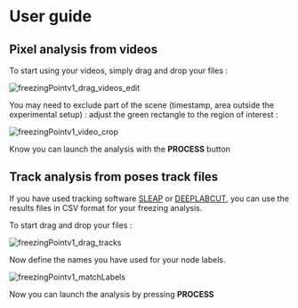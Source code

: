 # User guide
## Pixel analysis from videos
To start using your videos, simply drag and drop your files :

![freezingPointv1_drag_videos_edit](https://github.com/user-attachments/assets/84ef5256-5f62-41b7-9e24-1b27727489ee)

You may need to exclude part of the scene (timestamp, area outside the experimental setup) : adjust the green rectangle to the region of interest :

![freezingPointv1_video_crop](https://github.com/user-attachments/assets/d1e013a9-834d-45c7-8c5e-ddf9451d0aab)

Know you can launch the analysis with the **PROCESS** button

## Track analysis from poses track files
If you have used tracking software [SLEAP](https://github.com/talmolab/sleap) or [DEEPLABCUT](https://github.com/DeepLabCut/DeepLabCut), you can use the results files in CSV format for your freezing analysis.

To start drag and drop your files :

![freezingPointv1_drag_tracks](https://github.com/user-attachments/assets/f7a6ab58-ad74-45d9-bedd-48ab49a7b486)

Now define the names you have used for your node labels.

![freezingPointv1_matchLabels](https://github.com/user-attachments/assets/77cbb741-1526-418e-862e-8b6074e08c69)

Now you can launch the analysis by pressing **PROCESS**

<div align="justify">


